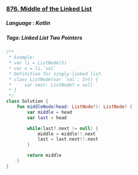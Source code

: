 ### [876. Middle of the Linked List](https://leetcode.com/problems/middle-of-the-linked-list/description/?envType=study-plan&id=level-1)

##### Language : Kotlin

##### Tags: Linked List Two Pointers

```kotlin
/**
 * Example:
 * var li = ListNode(5)
 * var v = li.`val`
 * Definition for singly-linked list.
 * class ListNode(var `val`: Int) {
 *     var next: ListNode? = null
 * }
 */
class Solution {
    fun middleNode(head: ListNode?): ListNode? {
        var middle = head
        var last = head

        while(last?.next != null) {
            middle = middle!!.next
            last = last.next!!.next
        }

        return middle
    }
}
```

